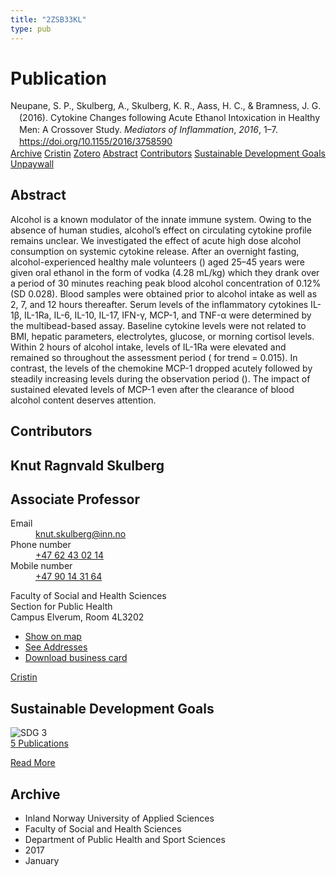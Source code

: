```yaml
---
title: "2ZSB33KL"
type: pub
---
```

<h1>Publication</h1>
<article id="csl-bib-container-2ZSB33KL" class="csl-bib-container">
  <div class="csl-bib-body" style="line-height: 1.35; padding-left: 1em; text-indent:-1em;">
  <div class="csl-entry">Neupane, S. P., Skulberg, A., Skulberg, K. R., Aass, H. C., &amp; Bramness, J. G. (2016). Cytokine Changes following Acute Ethanol Intoxication in Healthy Men: A Crossover Study. <i>Mediators of Inflammation</i>, <i>2016</i>, 1&#x2013;7. <a href="https://doi.org/10.1155/2016/3758590">https://doi.org/10.1155/2016/3758590</a></div>
</div>
  <div class="csl-bib-buttons">
    <a href="#taxonomy-article-2ZSB33KL" class="csl-bib-button">Archive</a>
    <a href="https://app.cristin.no/results/show.jsf?id=1420096" alt="Cristin URL" class="csl-bib-button">Cristin</a>
    <a href="http://zotero.org/groups/5402882/items/2ZSB33KL" alt="Zotero URL" class="csl-bib-button">Zotero</a>
    <a href="#abstract-article-2ZSB33KL" class="csl-bib-button">Abstract</a>
    <a href="#contributors-article-2ZSB33KL" class="csl-bib-button">Contributors</a>
    <a href="#sdg-article-2ZSB33KL" class="csl-bib-button">Sustainable Development Goals</a>
    <a href="http://downloads.hindawi.com/journals/mi/2016/3758590.pdf" class="csl-bib-button">Unpaywall</a>
  </div>
  <div id="csl-bib-meta-container-2ZSB33KL"></div>
</article>
<div id="csl-bib-meta-2ZSB33KL" class="csl-bib-meta">
  <article id="abstract-article-2ZSB33KL" class="abstract-article">
    <h1>Abstract</h1>
    Alcohol is a known modulator of the innate immune system. Owing to the absence of human studies, alcohol’s effect on circulating cytokine profile remains unclear. We investigated the effect of acute high dose alcohol consumption on systemic cytokine release. After an overnight fasting, alcohol-experienced healthy male volunteers () aged 25–45 years were given oral ethanol in the form of vodka (4.28 mL/kg) which they drank over a period of 30 minutes reaching peak blood alcohol concentration of 0.12% (SD 0.028). Blood samples were obtained prior to alcohol intake as well as 2, 7, and 12 hours thereafter. Serum levels of the inflammatory cytokines IL-1β, IL-1Ra, IL-6, IL-10, IL-17, IFN-γ, MCP-1, and TNF-α were determined by the multibead-based assay. Baseline cytokine levels were not related to BMI, hepatic parameters, electrolytes, glucose, or morning cortisol levels. Within 2 hours of alcohol intake, levels of IL-1Ra were elevated and remained so throughout the assessment period ( for trend = 0.015). In contrast, the levels of the chemokine MCP-1 dropped acutely followed by steadily increasing levels during the observation period (). The impact of sustained elevated levels of MCP-1 even after the clearance of blood alcohol content deserves attention.
  </article>
  <article id="contributors-article-2ZSB33KL" class="contributors-article">
    <h1>Contributors</h1>
    <div class="personas"> <div class="vrtx-hinn-person-card"> <div class="photo"> <i class="lar la-user-circle missing-person"></i> </div> <div class="info"> <hgroup><h1>Knut Ragnvald Skulberg</h1> <h2>Associate Professor</h2> </hgroup><dl> <dt>Email</dt> <dd> <a href="mailto:knut.skulberg@inn.no">knut.skulberg@inn.no</a> </dd> <dt>Phone number</dt> <dd><a href="tel:+4762430214"> +47 62 43 02 14 </a></dd> <dt>Mobile number</dt> <dd><a href="tel:+4790143164"> +47 90 14 31 64 </a></dd> </dl> <p> Faculty of Social and Health Sciences<br> Section for Public Health<br> Campus Elverum, Room 4L3202 </p> <ul class="vrtx-hinn-links"> <li><a href="https://www.google.com/maps?q=60.88177,11.53669">Show on map</a></li> <li><a href="https://www.inn.no/english/find-an-employee/knut-skulberg.html#vrtx-hinn-addresses">See Addresses</a></li> <li><a href="https://www.inn.no/english/find-an-employee/knut-skulberg.html?vrtx=vcf">Download business card</a></li> </ul> </div> </div> <a href="https://app.cristin.no/persons/show.jsf?id=9616" alt="Cristin URL" class="personas-cristin">Cristin</a> </div>
  </article>
  <article id="sdg-article-2ZSB33KL" class="sdg-article">
    <h1>Sustainable Development Goals</h1>
    <div class="sdg-container"><div id="sdg3" class="sdg"> <img src="{{< params subfolder >}}images/sdg/sdg03_en.png" class="image" alt="SDG 3"> <div class="sdg-overlay"> <a href="{{< params subfolder >}}en/archive/?sdg=3#archive" class="sdg-publication-count"><span>5</span> Publications</a> <p><a href="https://sdgs.un.org/goals/goal3" class="sdg-read-more">Read More</a></p> </div> </div></div>
  </article>
  <article id="taxonomy-article-2ZSB33KL" class="taxonomy-article">
    <h1>Archive</h1>
    <ul>
      <li>Inland Norway University of Applied Sciences</li>
      <li>Faculty of Social and Health Sciences</li>
      <li>Department of Public Health and Sport Sciences</li>
      <li>2017</li>
      <li>January</li>
    </ul>
  </article>
</div>
